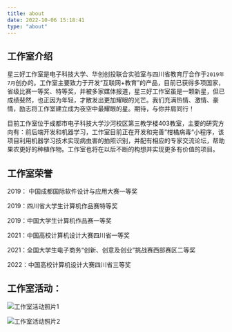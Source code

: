 ```yaml
---
title: about
date: 2022-10-06 15:18:41
type: "about"
---
```


## 工作室介绍
星三好工作室是电子科技大学、华创创投联合实验室与四川省教育厅合作于`2019年7月`创办的。工作室主要致力于开发“互联网+教育”的产品，目前已获得多项国家，省级比赛一等奖、特等奖，并被多家媒体报道，星三好工作室虽是一颗新星，但已成绩斐然，也正因为年轻，才散发出更加耀眼的光芒。我们充满热情、激情、豪情，励志将工作室建立成为夜空中最耀眼的星。期待，与你并肩同行！

目前工作室位于成都市电子科技大学沙河校区第三教学楼403教室，主要的研究方向有：前后端开发和机器学习，工作室目前正在开发和完善”柑橘病毒“小程序，该项目利用机器学习技术实现病虫害的拍照识别，并配有相应的专家交流论坛，帮助果农更好的种植作物。工作室也将在以后不断的构想并实现更多有价值的项目。

## 工作室荣誉

2019： 中国成都国际软件设计与应用大赛一等奖

2019：四川省大学生计算机作品赛特等奖

2019：中国大学生计算机作品赛一等奖

2021：中国高校计算机设计大赛四川省一等奖

2021：全国大学生电子商务“创新、创意及创业”挑战赛西部赛区二等奖

2022：中国高校计算机设计大赛四川省三等奖

## 工作室活动：

![工作室活动照片1](https://p.qlogo.cn/hy_personal/3e28f14aa0516842c54e3ec343fb4b6e32799c8d92046a3e035754562e4936cb/0.png)

![工作室活动照片2](https://p.qlogo.cn/hy_personal/3e28f14aa0516842c54e3ec343fb4b6e55900815fa35ce225c18e4817eb1ac73/0.png)